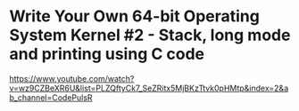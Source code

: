 # Write Your Own 64-bit Operating System Kernel #2 - Stack, long mode and printing using C code

https://www.youtube.com/watch?v=wz9CZBeXR6U&list=PLZQftyCk7_SeZRitx5MjBKzTtvk0pHMtp&index=2&ab_channel=CodePulsR
